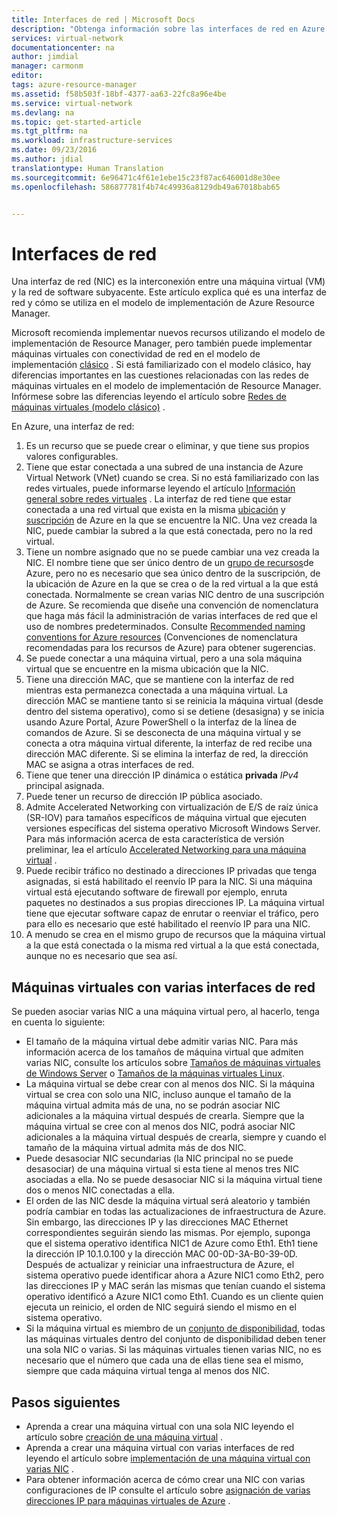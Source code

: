 ```yaml
---
title: Interfaces de red | Microsoft Docs
description: "Obtenga información sobre las interfaces de red en Azure Resource Manager."
services: virtual-network
documentationcenter: na
author: jimdial
manager: carmonm
editor: 
tags: azure-resource-manager
ms.assetid: f58b503f-18bf-4377-aa63-22fc8a96e4be
ms.service: virtual-network
ms.devlang: na
ms.topic: get-started-article
ms.tgt_pltfrm: na
ms.workload: infrastructure-services
ms.date: 09/23/2016
ms.author: jdial
translationtype: Human Translation
ms.sourcegitcommit: 6e96471c4f61e1ebe15c23f87ac646001d8e30ee
ms.openlocfilehash: 586877781f4b74c49936a8129db49a67018bab65


---
```

# <a name="network-interfaces"></a>Interfaces de red
Una interfaz de red (NIC) es la interconexión entre una máquina virtual (VM) y la red de software subyacente. Este artículo explica qué es una interfaz de red y cómo se utiliza en el modelo de implementación de Azure Resource Manager.

Microsoft recomienda implementar nuevos recursos utilizando el modelo de implementación de Resource Manager, pero también puede implementar máquinas virtuales con conectividad de red en el modelo de implementación [clásico](virtual-network-ip-addresses-overview-classic.md) . Si está familiarizado con el modelo clásico, hay diferencias importantes en las cuestiones relacionadas con las redes de máquinas virtuales en el modelo de implementación de Resource Manager. Infórmese sobre las diferencias leyendo el artículo sobre [Redes de máquinas virtuales (modelo clásico)](virtual-network-ip-addresses-overview-classic.md#differences-between-resource-manager-and-classic-deployments) .

En Azure, una interfaz de red:

1. Es un recurso que se puede crear o eliminar, y que tiene sus propios valores configurables.
2. Tiene que estar conectada a una subred de una instancia de Azure Virtual Network (VNet) cuando se crea. Si no está familiarizado con las redes virtuales, puede informarse leyendo el artículo [Información general sobre redes virtuales](virtual-networks-overview.md) . La interfaz de red tiene que estar conectada a una red virtual que exista en la misma [ubicación](https://azure.microsoft.com/regions) y [suscripción](../azure-glossary-cloud-terminology.md#subscription) de Azure en la que se encuentre la NIC. Una vez creada la NIC, puede cambiar la subred a la que está conectada, pero no la red virtual.
3. Tiene un nombre asignado que no se puede cambiar una vez creada la NIC. El nombre tiene que ser único dentro de un [grupo de recursos](../azure-resource-manager/resource-group-overview.md#resource-groups)de Azure, pero no es necesario que sea único dentro de la suscripción, de la ubicación de Azure en la que se crea o de la red virtual a la que está conectada. Normalmente se crean varias NIC dentro de una suscripción de Azure. Se recomienda que diseñe una convención de nomenclatura que haga más fácil la administración de varias interfaces de red que el uso de nombres predeterminados. Consulte [Recommended naming conventions for Azure resources](../guidance/guidance-naming-conventions.md) (Convenciones de nomenclatura recomendadas para los recursos de Azure) para obtener sugerencias.
4. Se puede conectar a una máquina virtual, pero a una sola máquina virtual que se encuentre en la misma ubicación que la NIC.
5. Tiene una dirección MAC, que se mantiene con la interfaz de red mientras esta permanezca conectada a una máquina virtual. La dirección MAC se mantiene tanto si se reinicia la máquina virtual (desde dentro del sistema operativo), como si se detiene (desasigna) y se inicia usando Azure Portal, Azure PowerShell o la interfaz de la línea de comandos de Azure. Si se desconecta de una máquina virtual y se conecta a otra máquina virtual diferente, la interfaz de red recibe una dirección MAC diferente. Si se elimina la interfaz de red, la dirección MAC se asigna a otras interfaces de red.
6. Tiene que tener una dirección IP dinámica o estática **privada** *IPv4* principal asignada.
7. Puede tener un recurso de dirección IP pública asociado.
8. Admite Accelerated Networking con virtualización de E/S de raíz única (SR-IOV) para tamaños específicos de máquina virtual que ejecuten versiones específicas del sistema operativo Microsoft Windows Server. Para más información acerca de esta característica de versión preliminar, lea el artículo [Accelerated Networking para una máquina virtual](virtual-network-accelerated-networking-powershell.md) .
9. Puede recibir tráfico no destinado a direcciones IP privadas que tenga asignadas, si está habilitado el reenvío IP para la NIC. Si una máquina virtual está ejecutando software de firewall por ejemplo, enruta paquetes no destinados a sus propias direcciones IP. La máquina virtual tiene que ejecutar software capaz de enrutar o reenviar el tráfico, pero para ello es necesario que esté habilitado el reenvío IP para una NIC.
10. A menudo se crea en el mismo grupo de recursos que la máquina virtual a la que está conectada o la misma red virtual a la que está conectada, aunque no es necesario que sea así.

## <a name="vms-with-multiple-network-interfaces"></a>Máquinas virtuales con varias interfaces de red
Se pueden asociar varias NIC a una máquina virtual pero, al hacerlo, tenga en cuenta lo siguiente:  

* El tamaño de la máquina virtual debe admitir varias NIC. Para más información acerca de los tamaños de máquina virtual que admiten varias NIC, consulte los artículos sobre [Tamaños de máquinas virtuales de Windows Server](../virtual-machines/virtual-machines-windows-sizes.md) o [Tamaños de la máquinas virtuales Linux](../virtual-machines/virtual-machines-linux-sizes.md).
* La máquina virtual se debe crear con al menos dos NIC. Si la máquina virtual se crea con solo una NIC, incluso aunque el tamaño de la máquina virtual admita más de una, no se podrán asociar NIC adicionales a la máquina virtual después de crearla. Siempre que la máquina virtual se cree con al menos dos NIC, podrá asociar NIC adicionales a la máquina virtual después de crearla, siempre y cuando el tamaño de la máquina virtual admita más de dos NIC.  
* Puede desasociar NIC secundarias (la NIC principal no se puede desasociar) de una máquina virtual si esta tiene al menos tres NIC asociadas a ella. No se puede desasociar NIC si la máquina virtual tiene dos o menos NIC conectadas a ella.  
* El orden de las NIC desde la máquina virtual será aleatorio y también podría cambiar en todas las actualizaciones de infraestructura de Azure. Sin embargo, las direcciones IP y las direcciones MAC Ethernet correspondientes seguirán siendo las mismas. Por ejemplo, suponga que el sistema operativo identifica NIC1 de Azure como Eth1. Eth1 tiene la dirección IP 10.1.0.100 y la dirección MAC 00-0D-3A-B0-39-0D. Después de actualizar y reiniciar una infraestructura de Azure, el sistema operativo puede identificar ahora a Azure NIC1 como Eth2, pero las direcciones IP y MAC serán las mismas que tenían cuando el sistema operativo identificó a Azure NIC1 como Eth1. Cuando es un cliente quien ejecuta un reinicio, el orden de NIC seguirá siendo el mismo en el sistema operativo.  
* Si la máquina virtual es miembro de un [conjunto de disponibilidad](../azure-glossary-cloud-terminology.md#availability-set), todas las máquinas virtuales dentro del conjunto de disponibilidad deben tener una sola NIC o varias. Si las máquinas virtuales tienen varias NIC, no es necesario que el número que cada una de ellas tiene sea el mismo, siempre que cada máquina virtual tenga al menos dos NIC.

## <a name="next-steps"></a>Pasos siguientes
* Aprenda a crear una máquina virtual con una sola NIC leyendo el artículo sobre [creación de una máquina virtual](../virtual-machines/virtual-machines-windows-hero-tutorial.md) .
* Aprenda a crear una máquina virtual con varias interfaces de red leyendo el artículo sobre [implementación de una máquina virtual con varias NIC](virtual-network-deploy-multinic-arm-ps.md) .
* Para obtener información acerca de cómo crear una NIC con varias configuraciones de IP consulte el artículo sobre [asignación de varias direcciones IP para máquinas virtuales de Azure](virtual-network-multiple-ip-addresses-powershell.md) .




<!--HONumber=Nov16_HO3-->


